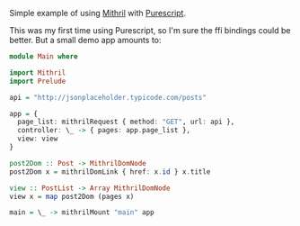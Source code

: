 Simple example of using [Mithril](http://mithril.js.org/) with [Purescript](http://www.purescript.org/).

This was my first time using Purescript, so I'm sure the ffi bindings
could be better. But a small demo app amounts to:

```haskell
module Main where

import Mithril
import Prelude

api = "http://jsonplaceholder.typicode.com/posts"

app = {
  page_list: mithrilRequest { method: "GET", url: api },
  controller: \_ -> { pages: app.page_list },
  view: view
}

post2Dom :: Post -> MithrilDomNode
post2Dom x = mithrilDomLink { href: x.id } x.title

view :: PostList -> Array MithrilDomNode
view x = map post2Dom (pages x)

main = \_ -> mithrilMount "main" app
```
